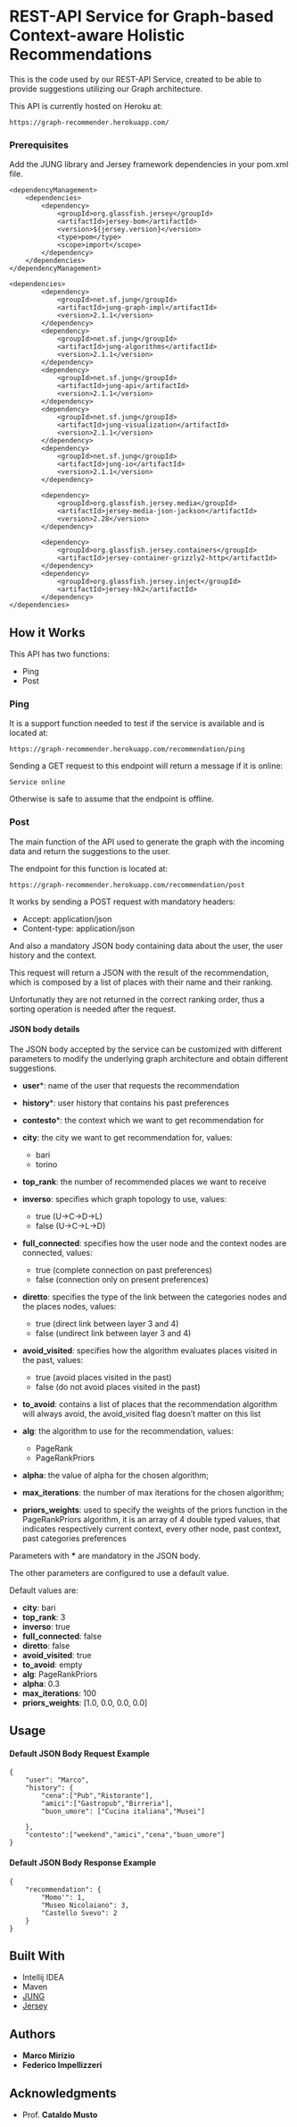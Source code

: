 # REST-API Service for Graph-based Context-aware Holistic Recommendations

This is the code used by our REST-API Service, created to be able to provide suggestions utilizing our Graph architecture.

This API is currently hosted on Heroku at:
```
https://graph-recommender.herokuapp.com/
```

### Prerequisites

Add the JUNG library and Jersey framework dependencies in your pom.xml file.
```
<dependencyManagement>
    <dependencies>
        <dependency>
            <groupId>org.glassfish.jersey</groupId>
            <artifactId>jersey-bom</artifactId>
            <version>${jersey.version}</version>
            <type>pom</type>
            <scope>import</scope>
        </dependency>
    </dependencies>
</dependencyManagement>

<dependencies>
        <dependency>
            <groupId>net.sf.jung</groupId>
            <artifactId>jung-graph-impl</artifactId>
            <version>2.1.1</version>
        </dependency>
        <dependency>
            <groupId>net.sf.jung</groupId>
            <artifactId>jung-algorithms</artifactId>
            <version>2.1.1</version>
        </dependency>
        <dependency>
            <groupId>net.sf.jung</groupId>
            <artifactId>jung-api</artifactId>
            <version>2.1.1</version>
        </dependency>
        <dependency>
            <groupId>net.sf.jung</groupId>
            <artifactId>jung-visualization</artifactId>
            <version>2.1.1</version>
        </dependency>
        <dependency>
            <groupId>net.sf.jung</groupId>
            <artifactId>jung-io</artifactId>
            <version>2.1.1</version>
        </dependency>
        
        <dependency>
            <groupId>org.glassfish.jersey.media</groupId>
            <artifactId>jersey-media-json-jackson</artifactId>
            <version>2.28</version>
        </dependency>

        <dependency>
            <groupId>org.glassfish.jersey.containers</groupId>
            <artifactId>jersey-container-grizzly2-http</artifactId>
        </dependency>
        <dependency>
            <groupId>org.glassfish.jersey.inject</groupId>
            <artifactId>jersey-hk2</artifactId>
        </dependency>
</dependencies>
```

## How it Works

This API has two functions:
* Ping
* Post

### Ping

It is a support function needed to test if the service is available and is located at:
        
```
https://graph-recommender.herokuapp.com/recommendation/ping
```

Sending a GET request to this endpoint will return a message if it is online:
```
Service online
```
Otherwise is safe to assume that the endpoint is offline.

### Post

The main function of the API used to generate the graph with the incoming data and return the suggestions to the user.

The endpoint for this function is located at:
```
https://graph-recommender.herokuapp.com/recommendation/post
```

It works by sending a POST request with mandatory headers:

* Accept: application/json
* Content-type: application/json

And also a mandatory JSON body containing data about the user, the user history and the context.

This request will return a JSON with the result of the recommendation, which is composed by a list of places with their name and their ranking.

Unfortunatly they are not returned in the correct ranking order, thus a sorting operation is needed after the request.

#### JSON body details

The JSON body accepted by the service can be customized with different parameters to modify the underlying graph architecture and obtain different suggestions.

* **user***: name of the user that requests the recommendation
* **history***: user history that contains his past preferences
* **contesto***: the context which we want to get recommendation for

* **city**: the city we want to get recommendation for, values:
   * bari
   * torino
      
* **top_rank**: the number of recommended places we want to receive

* **inverso**: specifies which graph topology to use, values:
   * true (U->C->D->L)
   * false (U->C->L->D)
* **full_connected**: specifies how the user node and the context nodes are connected, values:
   * true (complete connection on past preferences)
   * false (connection only on present preferences)


* **diretto**: specifies the type of the link between the categories nodes and the places nodes, values:
   * true (direct link between layer 3 and 4)
   * false (undirect link between layer 3 and 4)

* **avoid_visited**: specifies how the algorithm evaluates places visited in the past, values:
   * true (avoid places visited in the past)
   * false (do not avoid places visited in the past)

* **to_avoid**: contains a list of places that the recommendation algorithm will always avoid, the avoid_visited flag doesn’t matter on this list
* **alg**: the algorithm to use for the recommendation, values:
   * PageRank
   * PageRankPriors

* **alpha**: the value of alpha for the chosen algorithm;
* **max_iterations**: the number of max iterations for the chosen algorithm;
* **priors_weights**: used to specify the weights of the priors function in the PageRankPriors algorithm, it is an array of 4 double typed values, that indicates respectively current context, every other node, past context, past categories preferences


Parameters with __*__ are mandatory in the JSON body.

The other parameters are configured to use a default value.

Default values are:
* **city**: bari
* **top_rank**: 3
* **inverso**: true
* **full_connected**: false
* **diretto**: false
* **avoid_visited**: true
* **to_avoid**: empty
* **alg**: PageRankPriors
* **alpha**: 0.3
* **max_iterations**: 100
* **priors_weights**: [1.0, 0.0, 0.0, 0.0]

## Usage

#### Default JSON Body Request Example

```
{
	"user": "Marco",
	"history": {
		"cena":["Pub","Ristorante"],
		"amici":["Gastropub","Birreria"],
		"buon_umore": ["Cucina italiana","Musei"]
		
	},
	"contesto":["weekend","amici","cena","buon_umore"]
}
```

#### Default JSON Body Response Example
```
{
    "recommendation": {
        "Momo'": 1,
        "Museo Nicolaiano": 3,
        "Castello Svevo": 2
    }
}
```
        

## Built With

* Intellij IDEA
* Maven
* [JUNG](https://github.com/jrtom/jung)
* [Jersey](https://jersey.github.io/)

## Authors

* **Marco Mirizio**
* **Federico Impellizzeri**


## Acknowledgments

* Prof. **Cataldo Musto**
